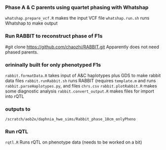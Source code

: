 ### Phase A & C parents using quartet phasing with Whatshap
`whatshap.prepare_vcf.R` makes the input VCF file
`whatshap.run.sh` runs Whatshap to make output

### Run RABBIT to reconstruct phase of F1s
  #git clone https://github.com/chaozhi/RABBIT.git
  Apparently does not need phased parents.

  ### orininally built for only phenotyped F1s
  `rabbit.formatData.R` takes input of A&C haplotypes plus GDS to make rabbit data files
  `rabbit.runRabbit.sh` runs RABBIT (requires `template.m` and runs `rabbit.parseHaplotypes.py`, and files `chrs.csv`
  `rabbit.plotRabbit.R` makes some diagnostic analysis
  `rabbit.convert_output.R` makes files for import into rQTL

  ### outputs to
  `/scratch/aob2x/daphnia_hwe_sims/Rabbit_phase_10cm_onlyPheno`

### Run rQTL
`rqtl.R` Runs rQTL on phenotype data (needs to be worked on a bit)
